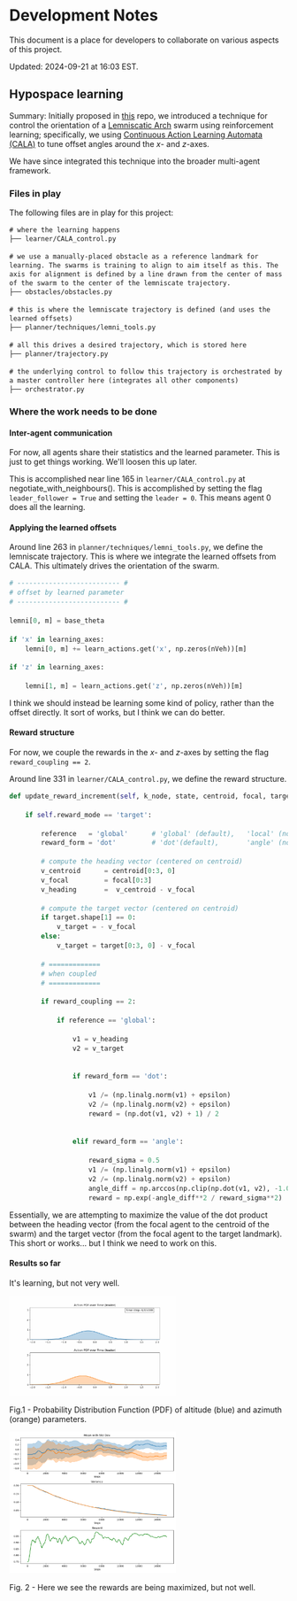 # Development Notes

This document is a place for developers to collaborate on various aspects of this project.

Updated: 2024-09-21 at 16:03 EST.

## Hypospace learning

Summary: Initially proposed in [this](https://github.com/tjards/hypospace_learning) repo, we introduced a technique for control the orientation of a [Lemniscatic Arch](https://ieeexplore.ieee.org/document/9931405) swarm using reinforcement learning; specifically, we using [Continuous Action Learning Automata (CALA)](https://github.com/tjards/continuous_action_learning_automata) to tune offset angles around the $x$- and $z$-axes. 

We have since integrated this technique into the broader multi-agent framework. 

### Files in play

The following files are in play for this project:

```
# where the learning happens       
├── learner/CALA_control.py 

# we use a manually-placed obstacle as a reference landmark for learning. The swarms is training to align to aim itself as this. The axis for alignment is defined by a line drawn from the center of mass of the swarm to the center of the lemniscate trajectory.          
├── obstacles/obstacles.py

# this is where the lemniscate trajectory is defined (and uses the learned offsets)
├── planner/techniques/lemni_tools.py                 

# all this drives a desired trajectory, which is stored here 
├── planner/trajectory.py        

# the underlying control to follow this trajectory is orchestrated by a master controller here (integrates all other components)
├── orchestrator.py         
```

### Where the work needs to be done

#### Inter-agent communication

For now, all agents share their statistics and the learned parameter. This is just to get things working. We'll loosen this up later.

This is accomplished near line 165 in `learner/CALA_control.py` at negotiate_with_neighbours(). This is accomplished by setting the flag `leader_follower = True` and setting the `leader = 0`. This means agent 0 does all the learning. 

#### Applying the learned offsets

Around line 263 in `planner/techniques/lemni_tools.py`, we define the lemniscate trajectory. This is where we integrate the learned offsets from CALA. This ultimately drives the orientation of the swarm.

```python
# -------------------------- #
# offset by learned parameter
# -------------------------- #

lemni[0, m] = base_theta  

if 'x' in learning_axes:
    lemni[0, m] += learn_actions.get('x', np.zeros(nVeh))[m]
    
if 'z' in learning_axes:

    lemni[1, m] = learn_actions.get('z', np.zeros(nVeh))[m]

```

I think we should instead be learning some kind of policy, rather than the offset directly. It sort of works, but I think we can do better.

#### Reward structure

For now, we couple the rewards in the $x$- and $z$-axes by setting the flag `reward_coupling == 2`. 

Around line 331 in `learner/CALA_control.py`, we define the reward structure. 

```python
def update_reward_increment(self, k_node, state, centroid, focal, target, mode):
    
    if self.reward_mode == 'target':
        
        reference   = 'global'      # 'global' (default),   'local' (not working yet)
        reward_form = 'dot'         # 'dot'(default),       'angle' (not working yet)
        
        # compute the heading vector (centered on centroid)
        v_centroid      = centroid[0:3, 0]
        v_focal         = focal[0:3]
        v_heading       =  v_centroid - v_focal
        
        # compute the target vector (centered on centroid)
        if target.shape[1] == 0:
            v_target = - v_focal
        else:
            v_target = target[0:3, 0] - v_focal
        
        # =============
        # when coupled
        # =============
        
        if reward_coupling == 2:
            
            if reference == 'global':
                
                v1 = v_heading
                v2 = v_target
    
                
                if reward_form == 'dot':
    
                    v1 /= (np.linalg.norm(v1) + epsilon)
                    v2 /= (np.linalg.norm(v2) + epsilon)
                    reward = (np.dot(v1, v2) + 1) / 2


                elif reward_form == 'angle':
                    
                    reward_sigma = 0.5
                    v1 /= (np.linalg.norm(v1) + epsilon)
                    v2 /= (np.linalg.norm(v2) + epsilon)
                    angle_diff = np.arccos(np.clip(np.dot(v1, v2), -1.0, 1.0))
                    reward = np.exp(-angle_diff**2 / reward_sigma**2)  # Gaussian bump at 0

```

Essentially, we are attempting to maximize the value of the dot product between the heading vector (from the focal agent to the centroid of the swarm) and the target vector (from the focal agent to the target landmark). This short or works... but I think we need to work on this.

#### Results so far 

It's learning, but not very well.

<p float="center">
    <img src="./visualization/public/kleber/RL_animation_kleber.gif" width="60%"> 
    <figcaption style="font-size: 1em; margin-top: 5px;">Fig.1 - Probability Distribution Function (PDF) of altitude (blue) and azimuth (orange) parameters. </figcaption>
</p>

<p float="center">
    <img src="./visualization/public/kleber/RL_plots_kleber.png" width="60%"> 
    <figcaption style="font-size: 1em; margin-top: 5px;">Fig. 2 - Here we see the rewards are being maximized, but not well. </figcaption>
</p>

